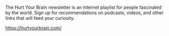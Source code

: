 The Hurt Your Brain newsletter is an internet playlist for people fascinated by the world. Sign up for recommendations on podcasts, videos, and other links that will feed your curiosity.

https://hurtyourbrain.com/
